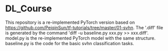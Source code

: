 # DL_Course
This repository is a re-implemented PyTorch version based on https://github.com/PeiqinSun/tf-tutorials/tree/master/01-svhn. 
The '.diff' file is generated by the command 'diff -u baseline.py xxx.py >> xxx.diff'.
model.py is the re-implemented PyTorch model with the same structure.
baseline.py is the code for the basic svhn classification tasks.
